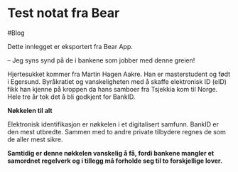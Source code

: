 # Test notat fra Bear

#Blog


Dette innlegget er eksportert fra Bear App.

– Jeg syns synd på de i bankene som jobber med denne greien!

Hjertesukket kommer fra Martin Hagen Aakre. Han er masterstudent og født i Egersund.
Byråkratiet og vanskeligheten med å skaffe elektronisk ID (eID) fikk han kjenne på kroppen da hans samboer fra Tsjekkia kom til Norge.
Hele tre år tok det å bli godkjent for BankID.

**Nøkkelen til alt**

Elektronisk identifikasjon er nøkkelen i et digitalisert samfunn. BankID er den mest utbredte. Sammen med to andre private tilbydere regnes de som de aller mest sikre.

**Samtidig er denne nøkkelen vanskelig å få, fordi bankene mangler et samordnet regelverk og i tillegg må forholde seg til to forskjellige lover.**
